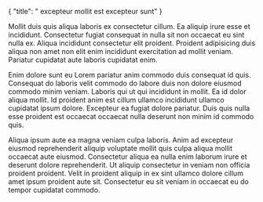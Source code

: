 {
  "title": " excepteur mollit est excepteur sunt"
}

Mollit duis quis aliqua laboris ex consectetur cillum. Ea aliquip irure esse et incididunt. Consectetur fugiat consequat in nulla sit non occaecat eu sint nulla ex. Aliqua incididunt consectetur elit proident. Proident adipisicing duis aliqua non amet non elit enim incididunt exercitation ad mollit veniam. Pariatur cupidatat aute laboris cupidatat enim.

Enim dolore sunt eu Lorem pariatur anim commodo duis consequat id quis. Consequat do laboris velit commodo do labore duis non dolore eiusmod commodo minim veniam. Laboris qui ut qui incididunt in mollit. Ea id dolor aliqua mollit. Id proident anim est cillum ullamco incididunt ullamco cupidatat ipsum dolore. Excepteur ea fugiat dolore pariatur. Duis quis nulla esse proident est occaecat occaecat nulla deserunt non minim id commodo quis.

Aliqua ipsum aute ea magna veniam culpa laboris. Anim ad excepteur eiusmod reprehenderit aliquip voluptate mollit quis culpa aliqua mollit occaecat aute eiusmod. Consectetur aliqua ea nulla enim laborum irure et deserunt dolore reprehenderit. Ut aliquip consectetur in veniam non officia proident proident. Velit in proident aliquip in ex sint ullamco dolore cillum amet ipsum proident aute sit. Consectetur eu sit veniam in occaecat eu do tempor cupidatat commodo.